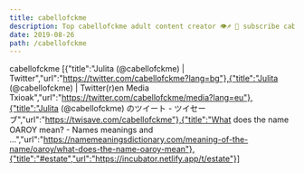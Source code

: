 ```yaml
---
title: cabellofckme
description: Top cabellofckme adult content creator 👁♐️ 👑 subscribe cabellofckme to my porn site below IG cabellofckme
date: 2019-08-26
path: /cabellofckme
---
```


cabellofckme
[{"title":"Julita (@cabellofckme) | Twitter","url":"https://twitter.com/cabellofckme?lang=bg"},{"title":"Julita (@cabellofckme) | Twitter(r)en Media Txioak","url":"https://twitter.com/cabellofckme/media?lang=eu"},{"title":"Julita (@cabellofckme) のツイート - ツイセーブ","url":"https://twisave.com/cabellofckme"},{"title":"What does the name OAROY mean? - Names meanings and ...","url":"https://namemeaningsdictionary.com/meaning-of-the-name/oaroy/what-does-the-name-oaroy-mean"},{"title":"#estate","url":"https://incubator.netlify.app/t/estate"}]

